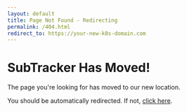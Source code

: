 ```yaml
---
layout: default
title: Page Not Found - Redirecting
permalink: /404.html
redirect_to: https://your-new-k8s-domain.com
---
```


# SubTracker Has Moved!

The page you're looking for has moved to our new location.

You should be automatically redirected. If not, [click here](https://your-new-k8s-domain.com).

<script>
// Preserve the path when redirecting
window.location.href = 'https://your-new-k8s-domain.com' + window.location.pathname;
</script>